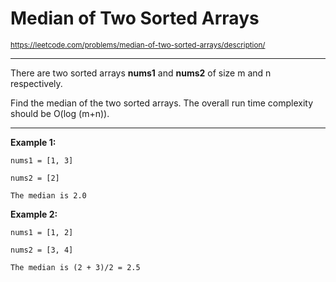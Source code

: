 # Median of Two Sorted Arrays 

<sub>https://leetcode.com/problems/median-of-two-sorted-arrays/description/</sub>
____

There are two sorted arrays **nums1** and **nums2** of size m and n respectively.

Find the median of the two sorted arrays. The overall run time complexity should be O(log (m+n)).
____

**Example 1:**

    nums1 = [1, 3]
    
    nums2 = [2]

    The median is 2.0
    
**Example 2:**

    nums1 = [1, 2]
    
    nums2 = [3, 4]

    The median is (2 + 3)/2 = 2.5
